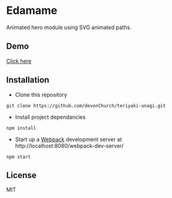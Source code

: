 # Edamame

Animated hero module using SVG animated paths.

## Demo

[Click here](http://codepen.io/DevonChurch/full/epwgrK/)

## Installation

- Clone this repository
```
git clone https://github.com/devonChurch/teriyaki-unagi.git
```

- Install project dependancies
```
npm install
```

- Start up a [Webpack](https://webpack.github.io/docs/webpack-dev-server.html) development server at http://localhost:8080/webpack-dev-server/
```
npm start
```

## License

MIT
